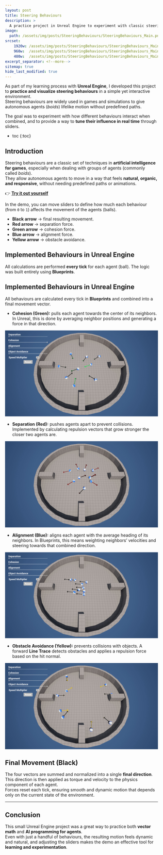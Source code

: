 ```yaml
---
layout: post
title: Steering Behaviours
description: >
  A practice project in Unreal Engine to experiment with classic steering behaviours: separation, cohesion, alignment, and obstacle avoidance.
image: 
  path: /assets/img/posts/SteeringBehaviours/SteeringBehaviours_Main.png
srcset:
    1920w: /assets/img/posts/SteeringBehaviours/SteeringBehaviours_Main.png
    960w:  /assets/img/posts/SteeringBehaviours/SteeringBehaviours_Main@0,5x.png
    480w:  /assets/img/posts/SteeringBehaviours/SteeringBehaviours_Main@0,25x.png
excerpt_separator: <!--more-->
sitemap: true
hide_last_modified: true
---
```


As part of my learning process with **Unreal Engine**, I developed this project to **practice and visualize steering behaviours** in a simple yet interactive environment.  
Steering behaviours are widely used in games and simulations to give autonomous agents (*boids*) lifelike motion without predefined paths.  

The goal was to experiment with how different behaviours interact when combined, and to provide a way to **tune their influence in real time** through sliders.

<!--more-->

* toc
{:toc}

## Introduction

Steering behaviours are a classic set of techniques in **artificial intelligence for games**, especially when dealing with groups of agents (commonly called *boids*).  
They allow autonomous agents to move in a way that feels **natural, organic, and responsive**, without needing predefined paths or animations.  

👉 [**Try it out yourself**](https://legno9.itch.io/steeringbehaviours)  

In the demo, you can move sliders to define how much each behaviour (from `0` to `1`) affects the movement of the agents (balls).  

- **Black arrow** → final resulting movement.  
- **Red arrow** → separation force.  
- **Green arrow** → cohesion force.  
- **Blue arrow** → alignment force.  
- **Yellow arrow** → obstacle avoidance.  

## Implemented Behaviours in Unreal Engine

All calculations are performed **every tick** for each agent (ball). The logic was built entirely using **Blueprints**.

## Implemented Behaviours in Unreal Engine

All behaviours are calculated every tick in **Blueprints** and combined into a final movement vector.

- **Cohesion (Green):** pulls each agent towards the center of its neighbors. In Unreal, this is done by averaging neighbor positions and generating a force in that direction.

![Image of cohesion](/assets/img/posts/SteeringBehaviours/SteeringBehaviours_Cohesion.png)  


- **Separation (Red):** pushes agents apart to prevent collisions. Implemented by calculating repulsion vectors that grow stronger the closer two agents are.  

![Image of separation](/assets/img/posts/SteeringBehaviours/SteeringBehaviours_Separation.png)


- **Alignment (Blue):** aligns each agent with the average heading of its neighbors. In Blueprints, this means weighting neighbors’ velocities and steering towards that combined direction.  

![Image of alignment](/assets/img/posts/SteeringBehaviours/SteeringBehaviours_Aligment.png)


- **Obstacle Avoidance (Yellow):** prevents collisions with objects. A forward **Line Trace** detects obstacles and applies a repulsion force based on the hit normal.  

![Image of Obstacle avoidance](/assets/img/posts/SteeringBehaviours/SteeringBehaviours_OAvoindance.png)


## Final Movement (Black)

The four vectors are summed and normalized into a single **final direction**. This direction is then applied as torque and velocity to the physics component of each agent.  
Forces reset each tick, ensuring smooth and dynamic motion that depends only on the current state of the environment.

---

## Conclusion

This small Unreal Engine project was a great way to practice both **vector math** and **AI programming for agents**.  
Even with just a handful of behaviours, the resulting motion feels dynamic and natural, and adjusting the sliders makes the demo an effective tool for **learning and experimentation**.